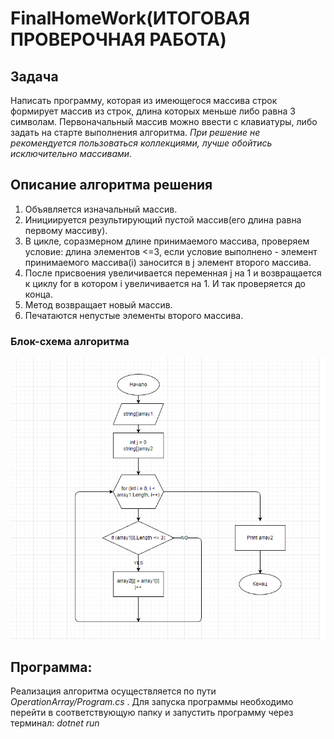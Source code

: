 # FinalHomeWork(ИТОГОВАЯ ПРОВЕРОЧНАЯ РАБОТА)

## Задача 

Написать программу, которая из имеющегося массива строк формирует массив из строк, длина которых меньше либо равна 3 символам. Первоначальный массив можно ввести с клавиатуры, либо задать на старте выполнения алгоритма. *При решение не рекомендуется пользоваться коллекциями, лучше обойтись исключительно массивами*.

## Описание алгоритма решения

1. Объявляется изначальный массив. 
2. Инициируется результирующий пустой массив(его длина равна первому массиву).
3. В цикле, соразмерном длине принимаемого массива, проверяем условие: длина элементов <=3, если условие выполнено - элемент принимаемого массива(i) заносится в j элемент второго массива. 
4. После присвоения увеличивается переменная j на 1 и возвращается к циклу for в котором i увеличивается на 1. И так проверяется до конца. 
5. Метод возвращает новый массив.
6. Печатаются непустые элементы второго массива.

### Блок-схема алгоритма

![блок-схема алгоритма](Schem/algoritms.png)

## Программа:

Реализация алгоритма осуществляется по пути *OperationArray/Program.cs* . Для запуска программы необходимо перейти в соответствующую папку и запустить программу через терминал: *dotnet run*
